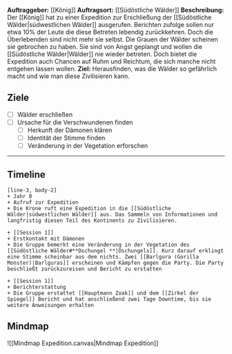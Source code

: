**Auftraggeber:** [[König]]
**Auftragsort:** [[Südöstliche Wälder]]
**Beschreibung:**
Der [[König]] hat zu einer Expedition zur Erschließung der [[Südöstliche Wälder|südwestlichen Wälder]] ausgerufen. Berichten zufolge sollen nur etwa 10% der Leute die diese Betreten lebendig zurückkehren. Doch die Überlebenden sind nicht mehr sie selbst. Die Grauen der Wälder scheinen sie gebrochen zu haben. Sie sind von Angst geplangt und wollen die [[Südöstliche Wälder|Wälder]] nie wieder betreten. 
Doch bietet die Expedition auch Chancen auf Ruhm und Reichtum, die sich manche nicht entgehen lassen wollen.
**Ziel:** Herausfinden, was die Wälder so gefährlich macht und wie man diese Zivilisieren kann.

## **Ziele**

- [ ] Wälder erschließen
- [ ] Ursache für die Verschwundenen finden
	- [ ] Herkunft der Dämonen klären
	- [ ] Identität der Stimme finden
	- [ ] Veränderung in der Vegetation erforschen

---

## **Timeline**

```timeline
[line-3, body-2]
+ Jahr 0
+ Aufruf zur Expedition
+ Die Krone ruft eine Expedition in die [[Südöstliche Wälder|südwestlichen Wälder]] aus. Das Sammeln von Informationen und langfristig diesen Teil des Kontinents zu Zivilisieren.

+ [[Session 1]]
+ Erstkontakt mit Dämonen
+ Die Gruppe bemerkt eine Veränderung in der Vegetation des [[Südöstliche Wälder#**Dschungel **|Dschungels]]. Kurz darauf erklingt eine Stimme scheinbar aus dem nichts. Zwei [[Barlgura (Gorilla Monster)|Barlguras]] erscheinen und Kämpfen gegen die Party. Die Party beschließt zurückzureisen und Bericht zu erstatten

+ [[Session 1]]
+ Berichterstattung
+ Die Gruppe erstattet [[Hauptmann Zoak]] und dem [[Zirkel der Spiegel]] Bericht und hat anschließend zwei Tage Downtime, bis sie weitere Anweisungen erhalten 
```

## **Mindmap**

![[Mindmap Expedition.canvas|Mindmap Expedition]]